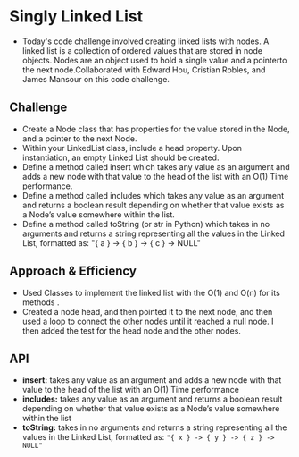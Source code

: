 # Singly Linked List
<!-- Short summary or background information -->
* Today's code challenge involved creating linked lists with nodes. A linked list is a collection of ordered values that are stored in node objects. Nodes are an object used to hold a single value and a pointerto the next node.Collaborated with Edward Hou, Cristian Robles, and James Mansour on this code challenge.


## Challenge
<!-- Description of the challenge -->
- Create a Node class that has properties for the value stored in the Node, and a pointer to the next Node.
- Within your LinkedList class, include a head property. Upon instantiation, an empty Linked List should be created.
- Define a method called insert which takes any value as an argument and adds a new node with that value to the head of the list with an O(1) Time performance.
- Define a method called includes which takes any value as an argument and returns a boolean result depending on whether that value exists as a Node’s value somewhere within the list.
- Define a method called toString (or str in Python) which takes in no arguments and returns a string representing all the values in the Linked List, formatted as: "{ a } -> { b } -> { c } -> NULL"

## Approach & Efficiency
<!-- What approach did you take? Why? What is the Big O space/time for this approach? -->
- Used Classes to implement the linked list with the O(1) and O(n) for its methods .
- Created a node head, and then pointed it to the next node, and then used a loop to connect the other nodes until it reached a null node. I then added the test for the head node and the other nodes.
 ## API
<!-- Description of each method publicly available to your Linked List -->
- **insert:**  takes any value as an argument and adds a new node with that value to the head of the list with an O(1) Time performance
- **includes:** takes any value as an argument and returns a boolean result depending on whether that value exists as a Node’s value somewhere within the list
- **toString:** takes in no arguments and returns a string representing all the values in the Linked List, formatted as: `"{ x } -> { y } -> { z } -> NULL"`
